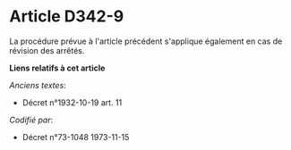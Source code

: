 # Article D342-9

La procédure prévue à l'article précédent s'applique également en cas de révision des arrêtés.

**Liens relatifs à cet article**

_Anciens textes_:

  - Décret n°1932-10-19 art. 11

_Codifié par_:

  - Décret n°73-1048 1973-11-15
